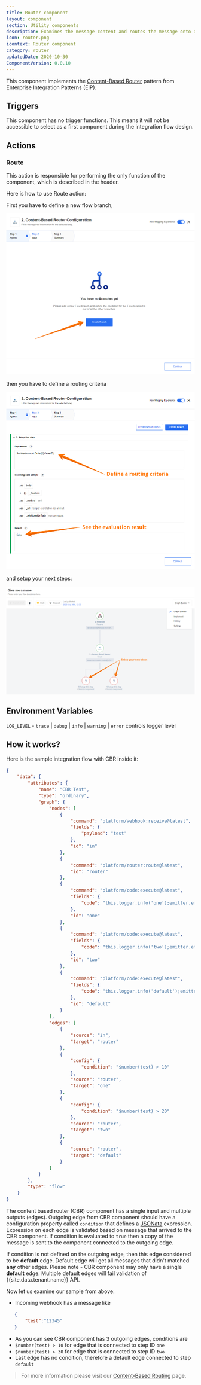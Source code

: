 ```yaml
---
title: Router component
layout: component
section: Utility components
description: Examines the message content and routes the message onto a different flow branch based on data contained in the message.
icon: router.png
icontext: Router component
category: router
updatedDate: 2020-10-30
ComponentVersion: 0.0.10
---
```


This component implements the [Content-Based Router](http://www.enterpriseintegrationpatterns.com/patterns/messaging/ContentBasedRouter.html) pattern from Enterprise Integration Patterns (EIP).

## Triggers

This component has no trigger functions. This means it will not be accessible to
select as a first component during the integration flow design.

## Actions

### Route

This action is responsible for performing the only function of the component, which is described in the header.

Here is how to use Route action:

First you have to define a new flow branch,

![Route action 1](img/step_1.png)

then you have to define a routing criteria

![Route action 2](img/step_2.png)

and setup your next steps:

![Route action 3](img/step_3.png)

## Environment Variables

  `LOG_LEVEL` - `trace` | `debug` | `info` | `warning` | `error` controls logger level

## How it works?

Here is the sample integration flow with CBR inside it:

```json
{
    "data": {
        "attributes": {
            "name": "CBR Test",
            "type": "ordinary",
            "graph": {
                "nodes": [
                    {
                        "command": "platform/webhook:receive@latest",
                        "fields": {
                            "payload": "test"
                        },
                        "id": "in"
                    },
                    {
                        "command": "platform/router:route@latest",
                        "id": "router"
                    },
                    {
                        "command": "platform/code:execute@latest",
                        "fields": {
                            "code": "this.logger.info('one');emitter.emit('data',msg)"
                        },
                        "id": "one"
                    },
                    {
                        "command": "platform/code:execute@latest",
                        "fields": {
                            "code": "this.logger.info('two');emitter.emit('data',msg)"
                        },
                        "id": "two"
                    },
                    {
                        "command": "platform/code:execute@latest",
                        "fields": {
                            "code": "this.logger.info('default');emitter.emit('data',msg)"
                        },
                        "id": "default"
                    }
                ],
                "edges": [
                    {
                        "source": "in",
                        "target": "router"
                    },
                    {
                        "config": {
                            "condition": "$number(test) > 10"
                        },
                        "source": "router",
                        "target": "one"
                    },
                    {
                        "config": {
                            "condition": "$number(test) > 20"
                        },
                        "source": "router",
                        "target": "two"
                    },
                    {
                        "source": "router",
                        "target": "default"
                    }
                ]
            }
        },
        "type": "flow"
    }
}
```


The content based router (CBR) component has a single input and multiple outputs (edges).
Outgoing edge from CBR component should have a configuration property called ``condition`` that defines a [JSONata](http://jsonata.org/) expression. Expression on each edge is validated based on message that arrived to the CBR component.
If condition is evaluated to ``true`` then a copy of the message is sent to the component connected to the outgoing edge.

If condition is not defined on the outgoing edge, then this edge considered to be **default** edge. Default edge will get all
messages that didn't matched **any** other edges. Please note - CBR component may only have a single **default** edge.
Multiple default edges will fail validation of {{site.data.tenant.name}} API.

Now let us examine our sample from above:
 - Incoming webhook has a message like

 ```json
    {
        "test":"12345"
    }
 ```

 - As you can see CBR component has 3 outgoing edges, conditions are
  - ``$number(test) > 10`` for edge that is connected to step ID ``one``
  - ``$number(test) > 30`` for edge that is connected to step ID ``two``
  - Last edge has no condition, therefore a default edge connected to step ``default``

> For more information please visit our [Content-Based Routing](/guides/content-based-router) page.
